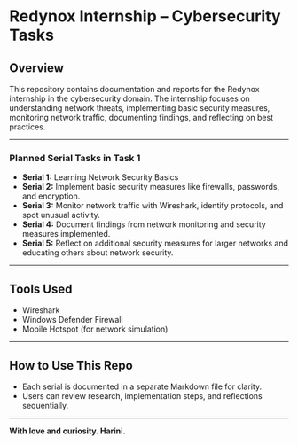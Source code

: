 # Redynox Internship – Cybersecurity Tasks

## Overview
This repository contains documentation and reports for the Redynox internship in the cybersecurity domain. The internship focuses on understanding network threats, implementing basic security measures, monitoring network traffic, documenting findings, and reflecting on best practices.

---

### Planned Serial Tasks in Task 1
- **Serial 1:** Learning Network Security Basics
- **Serial 2:** Implement basic security measures like firewalls, passwords, and encryption.
- **Serial 3:** Monitor network traffic with Wireshark, identify protocols, and spot unusual activity.
- **Serial 4:** Document findings from network monitoring and security measures implemented.
- **Serial 5:** Reflect on additional security measures for larger networks and educating others about network security.

---

## Tools Used
- Wireshark
- Windows Defender Firewall
- Mobile Hotspot (for network simulation)

---

## How to Use This Repo
- Each serial is documented in a separate Markdown file for clarity.
- Users can review research, implementation steps, and reflections sequentially.

---

**With love and curiosity. Harini.**
